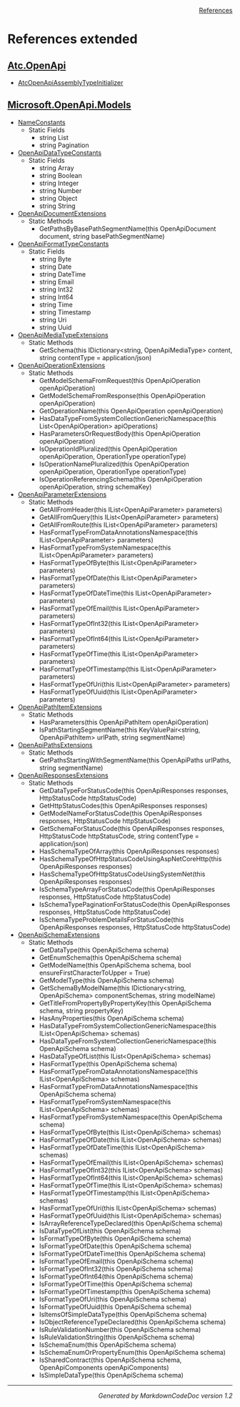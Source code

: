 <div style='text-align: right'>

[References](Index.md)

</div>


# References extended

## [Atc.OpenApi](Atc.OpenApi.md)

- [AtcOpenApiAssemblyTypeInitializer](Atc.OpenApi.md#atcopenapiassemblytypeinitializer)

## [Microsoft.OpenApi.Models](Microsoft.OpenApi.Models.md)

- [NameConstants](Microsoft.OpenApi.Models.md#nameconstants)
  -  Static Fields
     - string List
     - string Pagination
- [OpenApiDataTypeConstants](Microsoft.OpenApi.Models.md#openapidatatypeconstants)
  -  Static Fields
     - string Array
     - string Boolean
     - string Integer
     - string Number
     - string Object
     - string String
- [OpenApiDocumentExtensions](Microsoft.OpenApi.Models.md#openapidocumentextensions)
  -  Static Methods
     - GetPathsByBasePathSegmentName(this OpenApiDocument document, string basePathSegmentName)
- [OpenApiFormatTypeConstants](Microsoft.OpenApi.Models.md#openapiformattypeconstants)
  -  Static Fields
     - string Byte
     - string Date
     - string DateTime
     - string Email
     - string Int32
     - string Int64
     - string Time
     - string Timestamp
     - string Uri
     - string Uuid
- [OpenApiMediaTypeExtensions](Microsoft.OpenApi.Models.md#openapimediatypeextensions)
  -  Static Methods
     - GetSchema(this IDictionary&lt;string, OpenApiMediaType&gt; content, string contentType = application/json)
- [OpenApiOperationExtensions](Microsoft.OpenApi.Models.md#openapioperationextensions)
  -  Static Methods
     - GetModelSchemaFromRequest(this OpenApiOperation openApiOperation)
     - GetModelSchemaFromResponse(this OpenApiOperation openApiOperation)
     - GetOperationName(this OpenApiOperation openApiOperation)
     - HasDataTypeFromSystemCollectionGenericNamespace(this List&lt;OpenApiOperation&gt; apiOperations)
     - HasParametersOrRequestBody(this OpenApiOperation openApiOperation)
     - IsOperationIdPluralized(this OpenApiOperation openApiOperation, OperationType operationType)
     - IsOperationNamePluralized(this OpenApiOperation openApiOperation, OperationType operationType)
     - IsOperationReferencingSchema(this OpenApiOperation openApiOperation, string schemaKey)
- [OpenApiParameterExtensions](Microsoft.OpenApi.Models.md#openapiparameterextensions)
  -  Static Methods
     - GetAllFromHeader(this IList&lt;OpenApiParameter&gt; parameters)
     - GetAllFromQuery(this IList&lt;OpenApiParameter&gt; parameters)
     - GetAllFromRoute(this IList&lt;OpenApiParameter&gt; parameters)
     - HasFormatTypeFromDataAnnotationsNamespace(this IList&lt;OpenApiParameter&gt; parameters)
     - HasFormatTypeFromSystemNamespace(this IList&lt;OpenApiParameter&gt; parameters)
     - HasFormatTypeOfByte(this IList&lt;OpenApiParameter&gt; parameters)
     - HasFormatTypeOfDate(this IList&lt;OpenApiParameter&gt; parameters)
     - HasFormatTypeOfDateTime(this IList&lt;OpenApiParameter&gt; parameters)
     - HasFormatTypeOfEmail(this IList&lt;OpenApiParameter&gt; parameters)
     - HasFormatTypeOfInt32(this IList&lt;OpenApiParameter&gt; parameters)
     - HasFormatTypeOfInt64(this IList&lt;OpenApiParameter&gt; parameters)
     - HasFormatTypeOfTime(this IList&lt;OpenApiParameter&gt; parameters)
     - HasFormatTypeOfTimestamp(this IList&lt;OpenApiParameter&gt; parameters)
     - HasFormatTypeOfUri(this IList&lt;OpenApiParameter&gt; parameters)
     - HasFormatTypeOfUuid(this IList&lt;OpenApiParameter&gt; parameters)
- [OpenApiPathItemExtensions](Microsoft.OpenApi.Models.md#openapipathitemextensions)
  -  Static Methods
     - HasParameters(this OpenApiPathItem openApiOperation)
     - IsPathStartingSegmentName(this KeyValuePair&lt;string, OpenApiPathItem&gt; urlPath, string segmentName)
- [OpenApiPathsExtensions](Microsoft.OpenApi.Models.md#openapipathsextensions)
  -  Static Methods
     - GetPathsStartingWithSegmentName(this OpenApiPaths urlPaths, string segmentName)
- [OpenApiResponsesExtensions](Microsoft.OpenApi.Models.md#openapiresponsesextensions)
  -  Static Methods
     - GetDataTypeForStatusCode(this OpenApiResponses responses, HttpStatusCode httpStatusCode)
     - GetHttpStatusCodes(this OpenApiResponses responses)
     - GetModelNameForStatusCode(this OpenApiResponses responses, HttpStatusCode httpStatusCode)
     - GetSchemaForStatusCode(this OpenApiResponses responses, HttpStatusCode httpStatusCode, string contentType = application/json)
     - HasSchemaTypeOfArray(this OpenApiResponses responses)
     - HasSchemaTypeOfHttpStatusCodeUsingAspNetCoreHttp(this OpenApiResponses responses)
     - HasSchemaTypeOfHttpStatusCodeUsingSystemNet(this OpenApiResponses responses)
     - IsSchemaTypeArrayForStatusCode(this OpenApiResponses responses, HttpStatusCode httpStatusCode)
     - IsSchemaTypePaginationForStatusCode(this OpenApiResponses responses, HttpStatusCode httpStatusCode)
     - IsSchemaTypeProblemDetailsForStatusCode(this OpenApiResponses responses, HttpStatusCode httpStatusCode)
- [OpenApiSchemaExtensions](Microsoft.OpenApi.Models.md#openapischemaextensions)
  -  Static Methods
     - GetDataType(this OpenApiSchema schema)
     - GetEnumSchema(this OpenApiSchema schema)
     - GetModelName(this OpenApiSchema schema, bool ensureFirstCharacterToUpper = True)
     - GetModelType(this OpenApiSchema schema)
     - GetSchemaByModelName(this IDictionary&lt;string, OpenApiSchema&gt; componentSchemas, string modelName)
     - GetTitleFromPropertyByPropertyKey(this OpenApiSchema schema, string propertyKey)
     - HasAnyProperties(this OpenApiSchema schema)
     - HasDataTypeFromSystemCollectionGenericNamespace(this IList&lt;OpenApiSchema&gt; schemas)
     - HasDataTypeFromSystemCollectionGenericNamespace(this OpenApiSchema schema)
     - HasDataTypeOfList(this IList&lt;OpenApiSchema&gt; schemas)
     - HasFormatType(this OpenApiSchema schema)
     - HasFormatTypeFromDataAnnotationsNamespace(this IList&lt;OpenApiSchema&gt; schemas)
     - HasFormatTypeFromDataAnnotationsNamespace(this OpenApiSchema schema)
     - HasFormatTypeFromSystemNamespace(this IList&lt;OpenApiSchema&gt; schemas)
     - HasFormatTypeFromSystemNamespace(this OpenApiSchema schema)
     - HasFormatTypeOfByte(this IList&lt;OpenApiSchema&gt; schemas)
     - HasFormatTypeOfDate(this IList&lt;OpenApiSchema&gt; schemas)
     - HasFormatTypeOfDateTime(this IList&lt;OpenApiSchema&gt; schemas)
     - HasFormatTypeOfEmail(this IList&lt;OpenApiSchema&gt; schemas)
     - HasFormatTypeOfInt32(this IList&lt;OpenApiSchema&gt; schemas)
     - HasFormatTypeOfInt64(this IList&lt;OpenApiSchema&gt; schemas)
     - HasFormatTypeOfTime(this IList&lt;OpenApiSchema&gt; schemas)
     - HasFormatTypeOfTimestamp(this IList&lt;OpenApiSchema&gt; schemas)
     - HasFormatTypeOfUri(this IList&lt;OpenApiSchema&gt; schemas)
     - HasFormatTypeOfUuid(this IList&lt;OpenApiSchema&gt; schemas)
     - IsArrayReferenceTypeDeclared(this OpenApiSchema schema)
     - IsDataTypeOfList(this OpenApiSchema schema)
     - IsFormatTypeOfByte(this OpenApiSchema schema)
     - IsFormatTypeOfDate(this OpenApiSchema schema)
     - IsFormatTypeOfDateTime(this OpenApiSchema schema)
     - IsFormatTypeOfEmail(this OpenApiSchema schema)
     - IsFormatTypeOfInt32(this OpenApiSchema schema)
     - IsFormatTypeOfInt64(this OpenApiSchema schema)
     - IsFormatTypeOfTime(this OpenApiSchema schema)
     - IsFormatTypeOfTimestamp(this OpenApiSchema schema)
     - IsFormatTypeOfUri(this OpenApiSchema schema)
     - IsFormatTypeOfUuid(this OpenApiSchema schema)
     - IsItemsOfSimpleDataType(this OpenApiSchema schema)
     - IsObjectReferenceTypeDeclared(this OpenApiSchema schema)
     - IsRuleValidationNumber(this OpenApiSchema schema)
     - IsRuleValidationString(this OpenApiSchema schema)
     - IsSchemaEnum(this OpenApiSchema schema)
     - IsSchemaEnumOrPropertyEnum(this OpenApiSchema schema)
     - IsSharedContract(this OpenApiSchema schema, OpenApiComponents openApiComponents)
     - IsSimpleDataType(this OpenApiSchema schema)

<hr /><div style='text-align: right'><i>Generated by MarkdownCodeDoc version 1.2</i></div>

